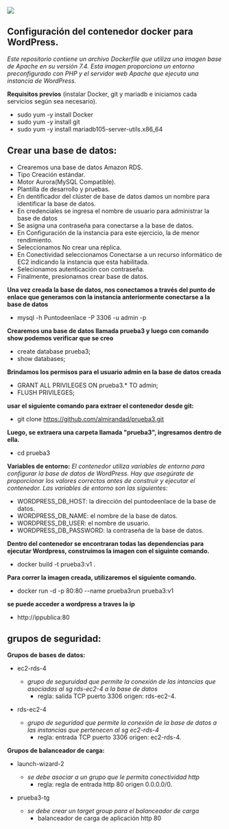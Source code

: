 ![](https://miro.medium.com/v2/resize:fit:1400/0*Wq1qEQ4ELhksep5-.jpg)

## Configuración del contenedor docker para WordPress.
_Este repositorio contiene un archivo Dockerfile que utiliza una imagen base de Apache en su versión 7.4. Esta imagen proporciona un entorno preconfigurado con PHP y el servidor web Apache que ejecuta una instancia de WordPress._

**Requisitos previos** 
(instalar Docker, git y mariadb e iniciamos cada servicios según sea necesario).
- sudo yum -y install Docker
- sudo yum -y install git
- sudo yum -y install mariadb105-server-utils.x86_64

## Crear una base de datos:
- Crearemos una base de datos Amazon RDS.
- Tipo Creación estándar.
- Motor Aurora(MySQL Compatible).
- Plantilla de desarrollo y pruebas.
- En dentificador del clúster de base de datos damos un nombre para identificar la base de datos.
- En credenciales se ingresa el nombre de usuario para administrar la base de datos
- Se asigna una contraseña para conectarse a la base de datos.
- En Configuración de la instancia para este ejercicio, la de menor rendimiento.
- Seleccionamos No crear una réplica.
- En Conectividad seleccionamos Conectarse a un recurso informático de EC2 indicando la instancia que esta habilitada.
- Selecionamos autenticación con contraseña.
- Finalmente, presionamos crear base de datos.

**Una vez creada la base de datos, nos conectamos a través del punto de enlace que generamos con la instancia anteriormente conectarse a la base de datos**
- mysql -h Puntodeenlace -P 3306 -u admin -p
  
**Crearemos una base de datos llamada prueba3 y luego con comando show podemos verificar que se creo**
- create database prueba3;
- show databases;
  
**Brindamos los permisos para el usuario admin en la base de datos creada**
- GRANT ALL PRIVILEGES ON prueba3.* TO admin;
- FLUSH PRIVILEGES;
  
**usar el siguiente comando para extraer el contenedor desde git:**
- git clone https://github.com/almirandad/prueba3.git

**Luego, se extraera una carpeta llamada "prueba3", ingresamos dentro de ella.**
- cd prueba3

**Variables de entorno:** _El contenedor utiliza variables de entorno para configurar la base de datos de WordPress. Hay que asegúrate de proporcionar los valores correctos antes de construir y ejecutar el contenedor. Las variables de entorno son las siguientes:_

- WORDPRESS_DB_HOST: la dirección del puntodeenlace de la base de datos.
- WORDPRESS_DB_NAME: el nombre de la base de datos.
- WORDPRESS_DB_USER: el nombre de usuario.
- WORDPRESS_DB_PASSWORD: la contraseña de la base de datos.

**Dentro del contenedor se encontraran todas las dependencias para ejecutar Wordpress, construimos la imagen con el siguinte comando.**
- docker build -t prueba3:v1 .

**Para correr la imagen creada, utilizaremos el siguiente comando.**
- docker run -d -p 80:80 --name prueba3run prueba3:v1
  
**se puede acceder a wordpress a traves la ip**
- http://ippublica:80

## grupos de seguridad:

**Grupos de bases de datos:**
- ec2-rds-4
   - _grupo de seguruidad que permite la conexión de las intancias que asociadas al sg rds-ec2-4 a la base de datos_
       - regla: salida TCP puerto 3306 origen: rds-ec2-4.
    
- rds-ec2-4
   - _grupo de seguridad que permite la conexión de la base de datos a las instancias que pertenecen al sg ec2-rds-4_
       - regla: entrada TCP puerto 3306 origen: ec2-rds-4.
    
**Grupos de balanceador de carga:**
- launch-wizard-2
   - _se debe asociar a un grupo que le permita conectividad http_
      - regla: regla de entrada http 80 origen 0.0.0.0/0.
    
- prueba3-tg
   - _se debe crear un target group para el balanceador de carga_
      - balanceador de carga de aplicación http 80 










